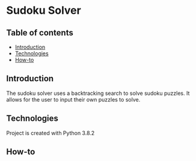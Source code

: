 # Sudoku Solver

## Table of contents
* [Introduction](#introduction)
* [Technologies](#technologies)
* [How-to](#how-to)

## Introduction
The sudoku solver uses a backtracking search to solve sudoku puzzles. It allows for the user to input their own puzzles to solve.

## Technologies
Project is created with Python 3.8.2

## How-to
